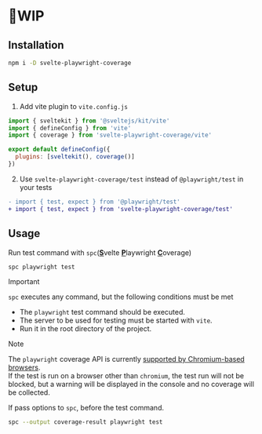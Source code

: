 <!----- BEGIN GHOST DOCS HEADER ----->

<!----- END GHOST DOCS HEADER ----->

# 🚧WIP

## Installation

```sh
npm i -D svelte-playwright-coverage
```

## Setup

1. Add vite plugin to `vite.config.js`

```js
import { sveltekit } from '@sveltejs/kit/vite'
import { defineConfig } from 'vite'
import { coverage } from 'svelte-playwright-coverage/vite'

export default defineConfig({
  plugins: [sveltekit(), coverage()]
})
```

2. Use `svelte-playwright-coverage/test` instead of `@playwright/test` in your tests

```diff
- import { test, expect } from '@playwright/test'
+ import { test, expect } from 'svelte-playwright-coverage/test'
```

## Usage

Run test command with `spc`(<u>**S**</u>velte <u>**P**</u>laywright <u>**C**</u>overage)

```sh
spc playwright test
```

> [!IMPORTANT]
>
> `spc` executes any command, but the following conditions must be met
>
> - The `playwright` test command should be executed.
> - The server to be used for testing must be started with `vite`.
> - Run it in the root directory of the project.

> [!NOTE]
>
> The `playwright` coverage API is currently [supported by Chromium-based browsers](https://playwright.dev/docs/api/class-coverage).  
> If the test is run on a browser other than `chromium`, the test run will not be blocked, but a warning will be displayed in the console and no coverage will be collected.

If pass options to `spc`, before the test command.

```sh
spc --output coverage-result playwright test
```

<!----- BEGIN GHOST DOCS FOOTER ----->

<!----- END GHOST DOCS FOOTER ----->
